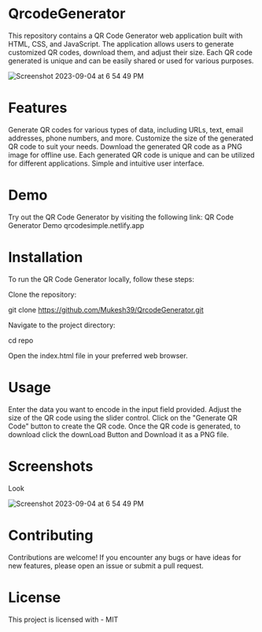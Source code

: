 # QrcodeGenerator
This repository contains a QR Code Generator web application built with HTML, CSS, and JavaScript. The application allows users to generate customized QR codes, download them, and adjust their size. Each QR code generated is unique and can be easily shared or used for various purposes.



![Screenshot 2023-09-04 at 6 54 49 PM](https://github.com/Mukesh39/QrcodeGenerator/assets/102470215/53363e4b-c40a-42c9-b117-c2a397337753)





# Features

Generate QR codes for various types of data, including URLs, text, email addresses, phone numbers, and more.
Customize the size of the generated QR code to suit your needs.
Download the generated QR code as a PNG image for offline use.
Each generated QR code is unique and can be utilized for different applications.
Simple and intuitive user interface.

# Demo

Try out the QR Code Generator by visiting the following link: QR Code Generator Demo qrcodesimple.netlify.app

# Installation

To run the QR Code Generator locally, follow these steps:

Clone the repository:

git clone  https://github.com/Mukesh39/QrcodeGenerator.git


Navigate to the project directory:

cd repo

Open the index.html file in your preferred web browser.


# Usage

Enter the data you want to encode in the input field provided.
Adjust the size of the QR code using the slider control.
Click on the "Generate QR Code" button to create the QR code.
Once the QR code is generated,  to download  click the downLoad Button and Download it as a PNG file.

# Screenshots

Look  

![Screenshot 2023-09-04 at 6 54 49 PM](https://github.com/Mukesh39/QrcodeGenerator/assets/102470215/5beb4ea7-f04e-4706-bc9f-660aff858c13)




# Contributing

Contributions are welcome! If you encounter any bugs or have ideas for new features, please open an issue or submit a pull request.

# License

This project is licensed with  - MIT


